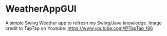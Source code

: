 # WeatherAppGUI

A simple Swing Weather app to refresh my Swing/Java knowledge. Image credit to TapTap on Youtube: https://www.youtube.com/@TapTap_196

